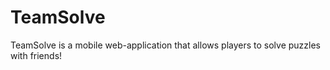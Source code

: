 # TeamSolve
TeamSolve is a mobile web-application that allows players to solve puzzles with friends!
